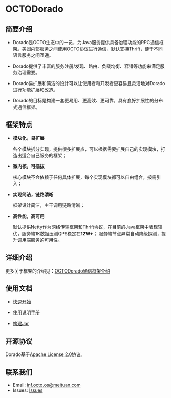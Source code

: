 # OCTODorado

## 简要介绍
- Dorado是OCTO生态中的一员，为Java服务提供具备治理功能的RPC通信框架。美团内部服务之间使用OCTO协议进行通信，默认支持Thrift，便于不同语言服务之间互通。

- Dorado提供了丰富的服务注册/发现、路由、负载均衡、容错等功能来满足服务治理需要。

- Dorado易扩展和简洁的设计可以让使用者和开发者更容易且灵活地对Dorado进行功能扩展和改造。

- Dorado的目标是构建一套更易用、更高效、更可靠，具有良好扩展性的分布式通信框架。


## 框架特点
- **模块化，易扩展**

   各个模块拆分实现，提供很多扩展点，可以根据需要扩展自己的实现模块，打造出适合自己服务的框架；

- **微内核，可插拔**

   核心模块不会依赖于任何具体扩展，每个实现模块都可以自由组合，按需引入；

- **实现简洁，链路清晰**

   框架设计简洁，主干调用链路清晰；

- **高性能，高可用**

   默认提供Netty作为网络传输框架和Thrift协议，在目前的Java框架中表现较优，服务端1K数据压测QPS稳定在**12W+**；
   服务端节点异常自动降级探测，提升调用端服务的可用性。

## 详细介绍
更多关于框架的介绍见：[OCTODorado通信框架介绍](https://github.com/Meituan-Dianping/octo-rpc/wiki/OCTO-Dorado%E9%80%9A%E4%BF%A1%E6%A1%86%E6%9E%B6%E4%BB%8B%E7%BB%8D)

## 使用文档
- [快速开始](dorado-doc/QuickStart.md)

- [使用说明手册](dorado-doc/Manual.md)

- [构建Jar](dorado-doc/manual-developer/Compile.md)

## 开源协议
Dorado基于[Apache License 2.0](LICENSE)协议。

## 联系我们
- Email: inf.octo.os@meituan.com
- Issues: [Issues](https://github.com/Meituan-Dianping/octo-rpc/issues)
